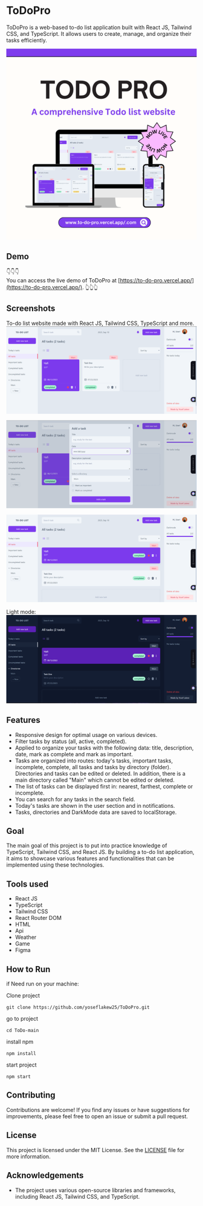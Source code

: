 # ToDoPro
ToDoPro is a web-based to-do list application built with React JS, Tailwind CSS, and TypeScript. It allows users to create, manage, and organize their tasks efficiently.

![page](https://github.com/yoseflakew25/ToDoPro/blob/main/Neon%20Retro%20Stars%20Marketing%20Mockup%20Website%20Instagram%20Post.png)

## Demo
👇👇👇<br/>
You can access the live demo of ToDoPro at [https://to-do-pro.vercel.app/](https://to-do-pro.vercel.app/).
👆👆👆

## Screenshots
To-do list website made with React JS, Tailwind CSS, TypeScript and more.
![page](https://github.com/yoseflakew25/ToDoPro/blob/main/screenshots/1.png)

![Add New](https://github.com/yoseflakew25/ToDoPro/blob/main/screenshots/2.png)

![GameCenter](https://github.com/yoseflakew25/ToDoPro/blob/main/screenshots/3.png)

Light mode:
![LightMod](https://github.com/yoseflakew25/ToDoPro/blob/main/screenshots/4.png)



## Features 
- Responsive design for optimal usage on various devices.
- Filter tasks by status (all, active, completed).
- Applied to organize your tasks with the following data: title, description, date, mark as complete and mark as important.
- Tasks are organized into routes: today's tasks, important tasks, incomplete, complete, all tasks and tasks by directory (folder). Directories and tasks can be edited or deleted. In addition, there is a main directory called "Main" which cannot be edited or deleted.
- The list of tasks can be displayed first in: nearest, farthest, complete or incomplete.
- You can search for any tasks in the search field.
- Today's tasks are shown in the user section and in notifications.
- Tasks, directories and DarkMode data are saved to localStorage.

## Goal
The main goal of this project is to put into practice knowledge of TypeScript, Tailwind CSS, and React JS. By building a to-do list application, it aims to showcase various features and functionalities that can be implemented using these technologies.

## Tools used
- React JS
- TypeScript
- Tailwind CSS
- React Router DOM
- HTML
- Api
- Weather
- Game
- Figma



## How to Run

if Need run on your machine:

Clone project
```
git clone https://github.com/yoseflakew25/ToDoPro.git
```
go to project
```
cd ToDo-main
```
install npm
```
npm install
```
start project
```
npm start
```
## Contributing

Contributions are welcome! If you find any issues or have suggestions for improvements, please feel free to open an issue or submit a pull request.

## License

This project is licensed under the MIT License. See the [LICENSE](LICENSE) file for more information.

## Acknowledgements

- The project uses various open-source libraries and frameworks, including React JS, Tailwind CSS, and TypeScript.
 

